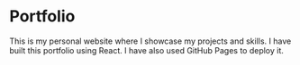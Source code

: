 # Portfolio

This is my personal website where I showcase my projects and skills. I have built this portfolio using React. I have also used GitHub Pages to deploy it.

